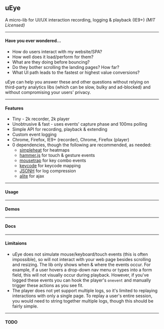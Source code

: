 uEye
----
A micro-lib for UI/UX interaction recording, logging & playback (IE9+) _(MIT Licensed)_

---
#### Have you ever wondered...

- How do users interact with my website/SPA?
- How well does it load/perform for them?
- What are they doing before bouncing?
- Do they bother scrolling the landing pages? How far?
- What UI path leads to the fastest or highest value conversions?

uEye can help you answer these and other questions without relying on third-party analytics libs (which can be slow, bulky and ad-blocked) and without compromising your users' privacy.

---
#### Features

- Tiny - 2k recorder, 2k player
- Unobtrusive & fast - uses events' capture phase and 100ms polling
- Simple API for recording, playback & extending
- Custom event logging
- Chrome, Firefox, IE9+ (recorder), Chrome, Firefox (player)
- 0 dependencies, though the following are recommended, as needed:
	- [simpleheat](https://github.com/mourner/simpleheat) for heatmaps
	- [hammer.js](https://github.com/hammerjs/hammer.js) for touch & gesture events
	- [mousetrap](https://github.com/ccampbell/mousetrap) for key combo events
	- [keycode](https://github.com/timoxley/keycode) for keycode mapping
	- [JSONH](https://github.com/WebReflection/JSONH) for log compression
	- [alite](https://github.com/chrisdavies/alite) for ajax

---
#### Usage

---
#### Demos

---
#### Docs

---
#### Limitaions

- uEye does not simulate mouse/keyboard/touch events (this is often impossible), so will not interact with your web page besides scrolling and resizing. The lib only shows when & where the events occur. For example, if a user hovers a drop-down nav menu or types into a form field, this will not visually occur during playback. However, if you've logged these events you can hook the player's `onevent` and manually trigger these actions as you see fit.
- The player does not yet support multiple logs, so it's limited to replaying interactions with only a single page. To replay a user's entire session, you would need to string together multiple logs, though this should be fairly simple.

---
#### TODO